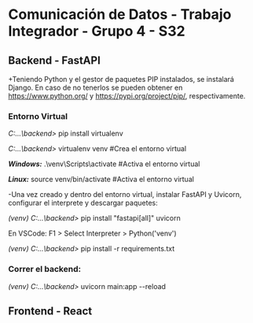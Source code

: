 # Comunicación de Datos - Trabajo Integrador - Grupo 4 - S32

## Backend - FastAPI

+Teniendo Python y el gestor de paquetes PIP instalados, se instalará Django. En caso de no tenerlos se pueden obtener en https://www.python.org/ y https://pypi.org/project/pip/, respectivamente.

### Entorno Virtual

_C:...\backend>_ pip install virtualenv

_C:...\backend>_ virtualenv venv                    #Crea el entorno virtual

**_Windows:_**
.\venv\Scripts\activate                                 #Activa el entorno virtual

**_Linux:_**
source venv/bin/activate                                #Activa el entorno virtual

-Una vez creado y dentro del entorno virtual, instalar FastAPI y Uvicorn, configurar el interprete y descargar paquetes:

_(venv) C:...\backend>_ pip install "fastapi[all]" uvicorn

En VSCode: F1 > Select Interpreter > Python('venv')

_(venv) C:...\backend>_ pip install -r requirements.txt

### Correr el backend:

_(venv) C:...\backend>_ uvicorn main:app --reload


## Frontend - React